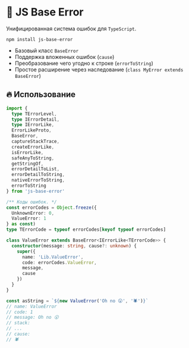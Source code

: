 
# 🚀 JS Base Error

Унифицированная система ошибок для `TypeScript`.

    npm install js-base-error

* Базовый класс `BaseError`
* Поддержка вложенных ошибок (`cause`)
* Преобразование чего угодно к строке (`errorToString`)
* Простое расширение через наследование (`class MyError extends BaseError`)

## 🔥 Использование

```ts
import { 
  type TErrorLevel,
  type IErrorDetail,
  type IErrorLike,
  ErrorLikeProto,
  BaseError,
  captureStackTrace,
  createErrorLike,
  isErrorLike,
  safeAnyToString,
  getStringOf,
  errorDetailToList,
  errorDetailToString,
  nativeErrorToString,
  errorToString
} from 'js-base-error'

/** Коды ошибок. */
const errorCodes = Object.freeze({
  UnknownError: 0,
  ValueError: 1
} as const)
type TErrorCode = typeof errorCodes[keyof typeof errorCodes]

class ValueError extends BaseError<IErrorLike<TErrorCode>> {
  constructor(message: string, cause?: unknown) {
    super({ 
      name: 'Lib.ValueError', 
      code: errorCodes.ValueError, 
      message, 
      cause 
    })
  }
}

const asString = `${new ValueError('Oh no 😮', '🕷️')}`
// name: ValueError
// code: 1
// message: Oh no 😮
// stack:
// ...
// cause:
// 🕷️
```

